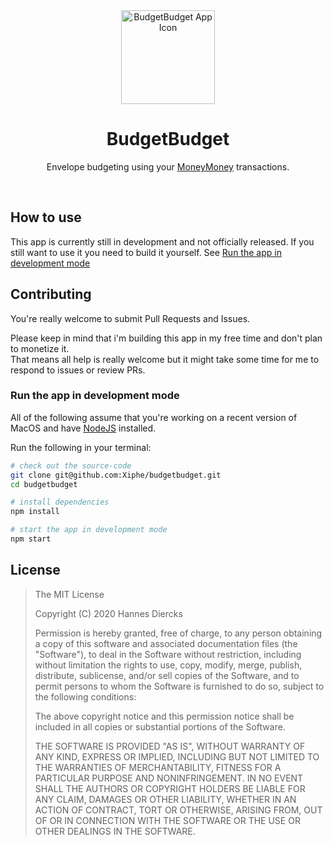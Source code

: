 <div align="center">
  <img 
    width="150"
    src="https://user-images.githubusercontent.com/911218/79590208-f6313c80-80d6-11ea-9ecc-67c94f32f4f7.png"
    alt="BudgetBudget App Icon"
  />
</div>
<h1 align="center">BudgetBudget</h1>

<div align="center">
Envelope budgeting using your
<a href="https://moneymoney-app.com/">MoneyMoney</a> transactions.
</div>

&nbsp;

## How to use

This app is currently still in development and not officially released.
If you still want to use it you need to build it yourself. See
[Run the app in development mode](#run-the-app-in-development-mode)

## Contributing

You're really welcome to submit Pull Requests and Issues.

Please keep in mind that i'm building this app in my free time and don't plan to
monetize it.  
That means all help is really welcome but it might take some time for me to
respond to issues or review PRs.

### Run the app in development mode

All of the following assume that you're working on a recent version of MacOS and
have [NodeJS](https://nodejs.org/) installed.

Run the following in your terminal:

```sh
# check out the source-code
git clone git@github.com:Xiphe/budgetbudget.git
cd budgetbudget

# install dependencies
npm install

# start the app in development mode
npm start
```

## License

> The MIT License
>
> Copyright (C) 2020 Hannes Diercks
>
> Permission is hereby granted, free of charge, to any person obtaining a copy of
> this software and associated documentation files (the "Software"), to deal in
> the Software without restriction, including without limitation the rights to
> use, copy, modify, merge, publish, distribute, sublicense, and/or sell copies
> of the Software, and to permit persons to whom the Software is furnished to do
> so, subject to the following conditions:
>
> The above copyright notice and this permission notice shall be included in all
> copies or substantial portions of the Software.
>
> THE SOFTWARE IS PROVIDED "AS IS", WITHOUT WARRANTY OF ANY KIND, EXPRESS OR
> IMPLIED, INCLUDING BUT NOT LIMITED TO THE WARRANTIES OF MERCHANTABILITY, FITNESS
> FOR A PARTICULAR PURPOSE AND NONINFRINGEMENT. IN NO EVENT SHALL THE AUTHORS OR
> COPYRIGHT HOLDERS BE LIABLE FOR ANY CLAIM, DAMAGES OR OTHER LIABILITY, WHETHER
> IN AN ACTION OF CONTRACT, TORT OR OTHERWISE, ARISING FROM, OUT OF OR IN
> CONNECTION WITH THE SOFTWARE OR THE USE OR OTHER DEALINGS IN THE SOFTWARE.
